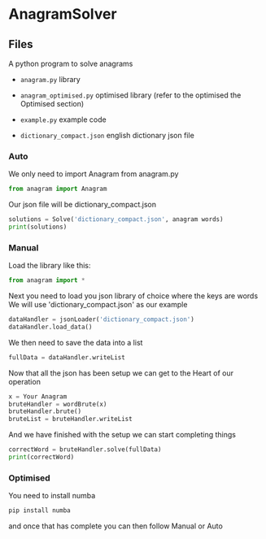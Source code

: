 # AnagramSolver

## Files

A python program to solve anagrams

- `anagram.py` library

- `anagram_optimised.py` optimised library (refer to the optimised the Optimised section)

- `example.py` example code

- `dictionary_compact.json` english dictionary json file

### Auto

We only need to import Anagram from anagram.py
```python
from anagram import Anagram
```

Our json file will be dictionary_compact.json
```python
solutions = Solve('dictionary_compact.json', anagram words)
print(solutions)
```

### Manual

Load the library like this:
```python
from anagram import *
```

Next you need to load you json library of choice where the keys are words
We will use 'dictionary_compact.json' as our example
```python
dataHandler = jsonLoader('dictionary_compact.json')
dataHandler.load_data()
```

We then need to save the data into a list
```python
fullData = dataHandler.writeList
```

Now that all the json has been setup we can get to the
Heart of our operation
```python
x = Your Anagram
bruteHandler = wordBrute(x)
bruteHandler.brute()
bruteList = bruteHandler.writeList
```

And we have finished with the setup we can start completing things
```python
correctWord = bruteHandler.solve(fullData)
print(correctWord)
```

### Optimised

You need to install numba
```python
pip install numba
```

and once that has complete you can then follow Manual or Auto
